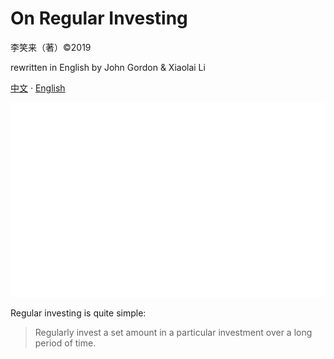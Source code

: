 # On Regular Investing
李笑来（著）©2019

rewritten in English by John Gordon & Xiaolai Li

[中文](/cn/) · [English](/en/) 

<!-- · [日本語](jp/) · [한국어](ko/) · [Le français](fr/) · [Pусский](ru/) · [Deutsch](ge/) · [
Espanol](sp/)-->

<img src="images/coverimage.gif" />

Regular investing is quite simple: 

>Regularly invest a set amount in a particular investment over a long period of time.
